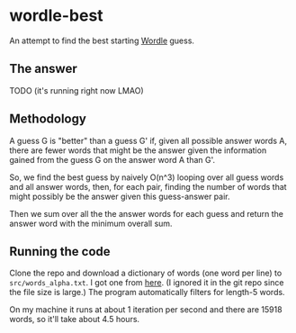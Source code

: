 # wordle-best

An attempt to find the best starting [Wordle][1] guess.

## The answer

TODO (it's running right now LMAO)

## Methodology

A guess G is "better" than a guess G' if, given all possible answer words A,
there are fewer words that might be the answer given the information gained from
the guess G on the answer word A than G'.

So, we find the best guess by naively O(n^3) looping over all guess words and
all answer words, then, for each pair, finding the number of words that might
possibly be the answer given this guess-answer pair.

Then we sum over all the the answer words for each guess and return the answer
word with the minimum overall sum.

## Running the code

Clone the repo and download a dictionary of words (one word per line) to
`src/words_alpha.txt`. I got one from [here][2]. (I ignored it in the git repo
since the file size is large.) The program automatically filters for length-5
words.

On my machine it runs at about 1 iteration per second and there are 15918 words,
so it'll take about 4.5 hours.

[1]: https://www.powerlanguage.co.uk/wordle/
[2]:
  https://github.com/dwyl/english-words/blob/22d7c41119076750a96fca2acd664ed994cc0a75/words_alpha.txt
